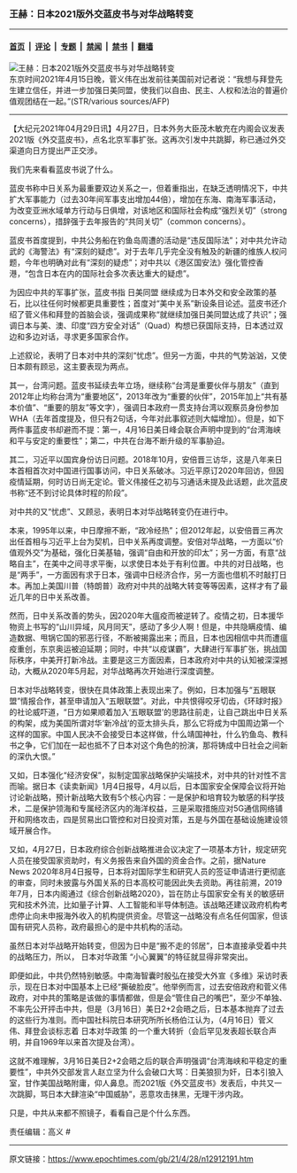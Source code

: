 ### 王赫：日本2021版外交蓝皮书与对华战略转变

---

#### [首页](../../../..?n12912191) &nbsp;|&nbsp; [评论](../../../../../epoch-comment?n12912191) &nbsp;|&nbsp; [专题](../../../../../epoch-special?n12912191) &nbsp;|&nbsp; [禁闻](../../../../../epoch-news?n12912191) &nbsp;|&nbsp; [禁书](../../../../../books?n12912191) &nbsp;|&nbsp; [翻墙](https://github.com/gfw-breaker/nogfw/blob/master/README.md?n12912191)


<div><img alt="王赫：日本2021版外交蓝皮书与对华战略转变" class="attachment-djy_600_400 size-djy_600_400 wp-post-image" src="https://i.epochtimes.com/assets/uploads/2021/04/id12882682-000_9833BM-600x400.jpg"/>
<div class="caption">
 东京时间2021年4月15日晚，菅义伟在出发前往美国前对记者说：“我想与拜登先生建立信任，并进一步加强日美同盟，使我们以自由、民主、人权和法治的普遍价值观团结在一起。”(STR/various sources/AFP)
</div></div><hr/><div class="post_content" id="artbody" itemprop="articleBody">
 <!-- article content begin -->
 <p>
  【大纪元2021年04月29日讯】4月27日，日本外务大臣茂木敏充在内阁会议发表2021版《外交蓝皮书》，点名北京军事扩张。这再次引发中共跳脚，称已通过外交渠道向日方提出严正交涉。
 </p>
 <p>
  我们先来看看蓝皮书说了什么。
 </p>
 <p>
  蓝皮书称中日关系为最重要双边关系之一，但着重指出，在缺乏透明情况下，中共扩大军事能力（过去30年间军事支出增加44倍），增加在东海、南海军事活动，为改变亚洲水域单方行动与日俱增，对该地区和国际社会构成“强烈关切”（strong concerns），措辞强于去年报告的“共同关切”（common concerns）。
 </p>
 <p>
  蓝皮书首度提到，中共公务船在钓鱼岛周遭的活动是“违反国际法”；对中共允许动武的《海警法》有“深刻的疑虑”。对于去年几乎完全没有触及的新疆的维族人权问题，今年也明确对此有“深刻的疑虑”；对中共以《港区国安法》强化管控香港，“包含日本在内的国际社会多次表达重大的疑虑”。
 </p>
 <p>
  为因应中共的军事扩张，蓝皮书指
  <ok href="https://www.epochtimes.com/gb/tag/%E6%97%A5%E7%BE%8E%E5%90%8C%E7%9B%9F.html">
   日美同盟
  </ok>
  继续成为日本外交和安全政策的基石，比以往任何时候都更具重要性；首度对“美中关系”新设条目论述。蓝皮书还介绍了菅义伟和拜登的首脑会谈，强调成果称“就继续加强日美同盟达成了共识”；强调日本与美、澳、印度“四方安全对话”（Quad）构想已获国际支持，日本透过双边和多边对话，寻求更多国家合作。
 </p>
 <p>
  上述叙论，表明了日本对中共的深刻“忧虑”。但另一方面，中共的气势汹汹，又使日本颇有顾忌，这主要表现为两点。
 </p>
 <p>
  其一，台湾问题。蓝皮书延续去年立场，继续称“台湾是重要伙伴与朋友”（直到2012年止均称台湾为“重要地区”，2013年改为“重要的伙伴”，2015年加上“共有基本价值”、“重要的朋友”等文字），强调日本政府一贯支持台湾以观察员身份参加WHA（去年首度提及，但只有2句话，今年对此事叙述则大幅增加）。但是，如下两件事蓝皮书却避而不提：第一，4月16日美日峰会联合声明中提到的“台湾海峡和平与安定的重要性”；第二，中共在台海不断升级的军事胁迫。
 </p>
 <p>
  其二，习近平以国宾身份访日问题。2018年10月，安倍晋三访华，这是八年来日本首相首次对中国进行国事访问，中日关系破冰。习近平原订2020年回访，但因疫情延期，何时访日尚无定论。菅义伟接任之初与习通话未提及此话题，此次蓝皮书称“还不到讨论具体时程的阶段”。
 </p>
 <p>
  对中共的又“忧虑”、又顾忌，表明日本对华战略转变仍在进行中。
 </p>
 <p>
  本来，1995年以来，中日摩擦不断，“政冷经热”；但2012年起，以安倍晋三再次出任首相与习近平上台为契机，日中关系再度调整。安倍对华战略，一方面以“价值观外交”为基础，强化日美基轴，强调“自由和开放的印太”；另一方面，有意“战略自主”，在美中之间寻求平衡，以求使日本处于有利位置。中共的对日战略，也是“两手”，一方面因有求于日本，强调中日经济合作，另一方面也借机不时敲打日本。再加上美国川普（特朗普）政府对中共的战略大转变等等因素，这样才有了最近几年的日中关系改善。
 </p>
 <p>
  然而，日中关系改善的势头，因2020年大瘟疫而被逆转了。疫情之初，日本援华物资上书写的“山川异域，风月同天”，感动了多少人啊！但是，中共隐瞒疫情、编造数据、甩锅它国的邪恶行径，不断被揭露出来；而且，日本也因相信中共而遭瘟疫重创，东京奥运被迫延期；同时，中共“以疫谋霸”，大肆进行军事扩张，挑战国际秩序，中美开打新冷战。主要是这三方面因素，日本政府对中共的认知被深深撼动，大概从2020年5月起，对华战略再次开始进行深度调整。
 </p>
 <p>
  日本对华战略转变，很快在具体政策上表现出来了。例如，日本加强与“五眼联盟”情报合作，甚至申请加入“五眼联盟”。对此，中共恨得咬牙切齿，《环球时报》的社论威吓道，“日方如果顺着加入‘五眼联盟’的思路往前走，让自己跳出中日关系的构架，成为美国所谓对华‘新冷战’的亚太排头兵，那么它将成为中国周边第一个这样的国家。中国人民决不会接受日本这样做，什么靖国神社，什么钓鱼岛、教科书之争，它们加在一起也抵不了日本对这个角色的扮演，那将铸成中日社会之间新的深仇大恨。”
 </p>
 <p>
  又如，日本强化“经济安保”，拟制定国家战略保护尖端技术，对中共的针对性不言而喻。据日本《读卖新闻》1月4日报导，4月以后，日本国家安全保障会议将开始讨论新战略，预计新战略大致有5个核心内容：一是保护和培育较为敏感的科学技术，二是保护领海和专属经济区内的海洋权益，三是采取措施应对5G通信网络铺开和网络攻击，四是贸易出口管控和对日投资对策，五是与外国在基础设施建设领域开展合作。
 </p>
 <p>
  又如，4月27日，日本政府综合创新战略推进会议决定了一项基本方针，规定研究人员在接受国家资助时，有义务报告来自外国的资金合作。之前，据Nature News 2020年8月4日报导，日本将对国际学生和研究人员的签证申请进行更彻底的审查，同时未披露与外国关系的日本高校可能因此失去资助。再往前溯，2019年7月，日本内阁通过《综合创新战略2020》，旨在防止与国家安全有关的敏感研究和技术外流，比如量子计算、人工智能和半导体制造。该战略还建议政府机构考虑停止向未申报海外收入的机构提供资金。尽管这一战略没有点名任何国家，但该国有研究人员称，政府最担心的是中共机构的活动。
 </p>
 <p>
  虽然日本对华战略开始转变，但因为日中是“搬不走的邻居”，日本直接承受着中共的战略压力，所以，
  <ok href="https://www.epochtimes.com/gb/tag/%E6%97%A5%E6%9C%AC%E5%AF%B9%E5%8D%8E%E6%94%BF%E7%AD%96.html">
   日本对华政策
  </ok>
  “小心翼翼”的特征就显得非常突出。
 </p>
 <p>
  即便如此，中共仍然特别敏感。中南海智囊时殷弘在接受大外宣《多维》采访时表示，现在日本对中国基本上已经“撕破脸皮”。他举例而言，过去安倍政府和菅义伟政府，对中共的策略是该做的事情都做，但是会“管住自己的嘴巴”，至少不单独、不率先公开抨击中共，但是（3月16日）美日2+2会晤之后，日本基本抛弃了过去的这些行为准则。而中国社科院日本研究所所长杨伯江认为，（4月16日）菅义伟、拜登会谈标志着
  <ok href="https://www.epochtimes.com/gb/tag/%E6%97%A5%E6%9C%AC%E5%AF%B9%E5%8D%8E%E6%94%BF%E7%AD%96.html">
   日本对华政策
  </ok>
  的一个重大转折（会后罕见发表超长联合声明，并自1969年以来首次提及台湾）。
 </p>
 <p>
  这就不难理解，3月16日美日2+2会晤之后的联合声明强调“台湾海峡和平稳定的重要性”，中共外交部发言人赵立坚为什么会破口大骂：日美狼狈为奸，日本引狼入室，甘作美国战略附庸，仰人鼻息。而2021版《外交蓝皮书》发表后，中共又一次跳脚，骂日本大肆渲染“中国威胁”，恶意攻击抹黑，无理干涉内政。
 </p>
 <p>
  只是，中共从来都不照镜子，看看自己是个什么东西。
 </p>
 <p>
  责任编辑：高义 #
 </p>
 <!-- article content end -->
 <div id="below_article_ad">
 </div>
</div>


---

原文链接：https://www.epochtimes.com/gb/21/4/28/n12912191.htm